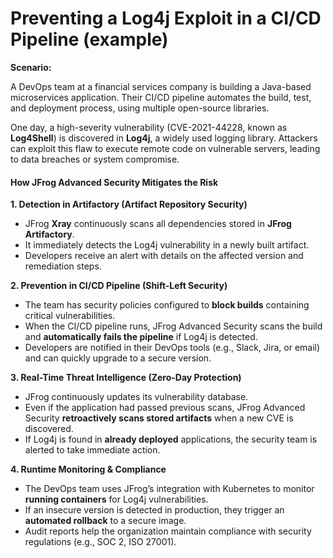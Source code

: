 # Preventing a Log4j Exploit in a CI/CD Pipeline (example)

**Scenario:**

A DevOps team at a financial services company is building a Java-based microservices application. Their CI/CD pipeline automates the build, test, and deployment process, using multiple open-source libraries.

One day, a high-severity vulnerability (CVE-2021-44228, known as **Log4Shell**) is discovered in **Log4j**, a widely used logging library. Attackers can exploit this flaw to execute remote code on vulnerable servers, leading to data breaches or system compromise.

#### **How JFrog Advanced Security Mitigates the Risk**

**1. Detection in Artifactory (Artifact Repository Security)**

* JFrog **Xray** continuously scans all dependencies stored in **JFrog Artifactory**.
* It immediately detects the Log4j vulnerability in a newly built artifact.
* Developers receive an alert with details on the affected version and remediation steps.

**2. Prevention in CI/CD Pipeline (Shift-Left Security)**

* The team has security policies configured to **block builds** containing critical vulnerabilities.
* When the CI/CD pipeline runs, JFrog Advanced Security scans the build and **automatically fails the pipeline** if Log4j is detected.
* Developers are notified in their DevOps tools (e.g., Slack, Jira, or email) and can quickly upgrade to a secure version.

**3. Real-Time Threat Intelligence (Zero-Day Protection)**

* JFrog continuously updates its vulnerability database.
* Even if the application had passed previous scans, JFrog Advanced Security **retroactively scans stored artifacts** when a new CVE is discovered.
* If Log4j is found in **already deployed** applications, the security team is alerted to take immediate action.

**4. Runtime Monitoring & Compliance**

* The DevOps team uses JFrog’s integration with Kubernetes to monitor **running containers** for Log4j vulnerabilities.
* If an insecure version is detected in production, they trigger an **automated rollback** to a secure image.
* Audit reports help the organization maintain compliance with security regulations (e.g., SOC 2, ISO 27001).
